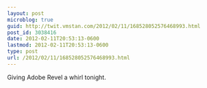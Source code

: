 ```yaml
---
layout: post
microblog: true
guid: http://twit.vmstan.com/2012/02/11/168528052576468993.html
post_id: 3038416
date: 2012-02-11T20:53:13-0600
lastmod: 2012-02-11T20:53:13-0600
type: post
url: /2012/02/11/168528052576468993.html
---
```

Giving Adobe Revel a whirl tonight.
